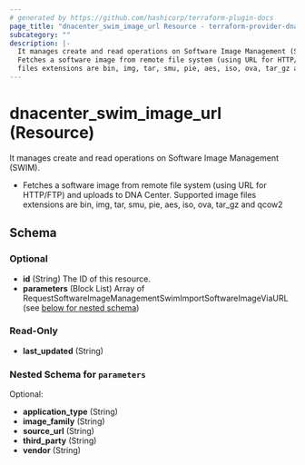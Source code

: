 ```yaml
---
# generated by https://github.com/hashicorp/terraform-plugin-docs
page_title: "dnacenter_swim_image_url Resource - terraform-provider-dnacenter"
subcategory: ""
description: |-
  It manages create and read operations on Software Image Management (SWIM).
  Fetches a software image from remote file system (using URL for HTTP/FTP) and uploads to DNA Center. Supported image
  files extensions are bin, img, tar, smu, pie, aes, iso, ova, tar_gz and qcow2
---
```


# dnacenter_swim_image_url (Resource)

It manages create and read operations on Software Image Management (SWIM).

- Fetches a software image from remote file system (using URL for HTTP/FTP) and uploads to DNA Center. Supported image
files extensions are bin, img, tar, smu, pie, aes, iso, ova, tar_gz and qcow2



<!-- schema generated by tfplugindocs -->
## Schema

### Optional

- **id** (String) The ID of this resource.
- **parameters** (Block List) Array of RequestSoftwareImageManagementSwimImportSoftwareImageViaURL (see [below for nested schema](#nestedblock--parameters))

### Read-Only

- **last_updated** (String)

<a id="nestedblock--parameters"></a>
### Nested Schema for `parameters`

Optional:

- **application_type** (String)
- **image_family** (String)
- **source_url** (String)
- **third_party** (String)
- **vendor** (String)


